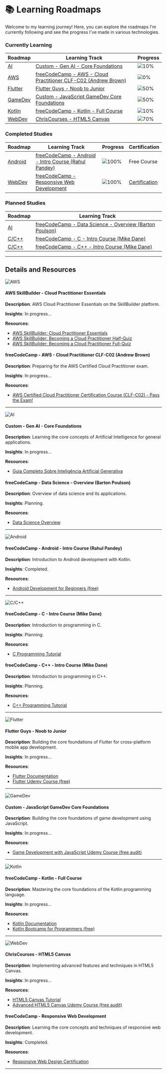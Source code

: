 # 📚 Learning Roadmaps

Welcome to my learning journey! Here, you can explore the roadmaps I'm currently following and see the progress I've made in various technologies.

### Currently Learning

| Roadmap             | Learning Track                                                      | Progress                            |
| ------------------- | ------------------------------------------------------------------- | ----------------------------------- |
| [AI](#ai)           | [Custom - Gen AI - Core Foundations](#)                             | ![10%](https://progress-bar.dev/10) |
| [AWS](#aws)         | [freeCodeCamp - AWS - Cloud Practitioner CLF-C02 (Andrew Brown)](#) | ![0%](https://progress-bar.dev/0)   |
| [Flutter](#flutter) | [Flutter Guys - Noob to Junior](#)                                  | ![50%](https://progress-bar.dev/50) |
| [GameDev](#gamedev) | [Custom - JavaScript GameDev Core Foundations](#)                   | ![50%](https://progress-bar.dev/50) |
| [Kotlin](#kotlin)   | [freeCodeCamp - Kotlin - Full Course](#)                            | ![10%](https://progress-bar.dev/10) |
| [WebDev](#webdev)   | [ChrisCourses - HTML5 Canvas](#)                                    | ![70%](https://progress-bar.dev/70) |

### Completed Studies

| Roadmap             | Learning Track                                            | Progress                              | Certification                                                                            |
| ------------------- | --------------------------------------------------------- | ------------------------------------- | ---------------------------------------------------------------------------------------- |
| [Android](#android) | [freeCodeCamp - Android - Intro Course (Rahul Pandey)](#) | ![100%](https://progress-bar.dev/100) | Free Course                                                                              |
| [WebDev](#android)  | [freeCodeCamp - Responsive Web Development](#)            | ![100%](https://progress-bar.dev/100) | [Certification](https://www.freecodecamp.org/certification/mdeamp/responsive-web-design) |

### Planned Studies

| Roadmap         | Learning Track                                               |
| --------------- | ------------------------------------------------------------ |
| [AI](#ai)       | [freeCodeCamp - Data Science - Overview (Barton Poulson)](#) |
| [C/C++](#c-cpp) | [freeCodeCamp - C - Intro Course (Mike Dane)](#)             |
| [C/C++](#c-cpp) | [freeCodeCamp - C++ - Intro Course (Mike Dane)](#)           |

---

## Details and Resources

<span id="aws">![AWS](https://img.shields.io/badge/aws-232F3E?style=for-the-badge&logo=amazon-aws)</span>

#### AWS SkillBuilder - Cloud Practitioner Essentials

**Description**: AWS Cloud Practitioner Essentials on the SkillBuilder platform.

**Insights**: In progress...

**Resources**:

- [AWS SkillBuilder: Cloud Practitioner Essentials](https://explore.skillbuilder.aws/learn/course/external/view/elearning/134/aws-cloud-practitioner-essentials)
- [AWS SkillBuilder: Becoming a Cloud Practitioner Half-Quiz](https://explore.skillbuilder.aws/learn/course/external/view/elearning/14705/aws-skills-centers-becoming-a-cloud-practitioner-half-quiz-review)
- [AWS SkillBuilder: Becoming a Cloud Practitioner Full-Quiz](https://explore.skillbuilder.aws/learn/course/external/view/elearning/14703/aws-skills-centers-becoming-a-cloud-practitioner-full-quiz-review)

#### freeCodeCamp - AWS - Cloud Practitioner CLF-C02 (Andrew Brown)

**Description**: Preparing for the AWS Certified Cloud Practitioner exam.

**Insights**: In progress...

**Resources**:

- [AWS Certified Cloud Practitioner Certification Course (CLF-C02) - Pass the Exam!](https://www.youtube.com/watch?v=NhDYbskXRgc)

---

<span id="ai">![AI](https://img.shields.io/badge/ai-232F3E?style=for-the-badge)</span>

#### Custom - Gen AI - Core Foundations

**Description**: Learning the core concepts of Artificial Intelligence for general applications.

**Insights**: In progress...

**Resources**:

- [Guia Completo Sobre Inteligência Artificial Generativa](https://blog.dsacademy.com.br/guia-completo-sobre-inteligencia-artificial-generativa/i)

#### freeCodeCamp - Data Science - Overview (Barton Poulson)

**Description**: Overview of data science and its applications.

**Insights**: Planning.

**Resources**:

- [Data Science Overview](https://www.youtube.com/watch?v=ua-CiDNNj30)

---

<span id="android">![Android](https://img.shields.io/badge/android-232F3E?style=for-the-badge&logo=android&logoColor=white)</span>

#### freeCodeCamp - Android - Intro Course (Rahul Pandey)

**Description**: Introduction to Android development with Kotlin.

**Insights**: Completed.

**Resources**:

- [Android Development for Beginners (free)](https://developer.android.com/training/basics/firstapp)

---

<span id="c-cpp">![C/C++](https://img.shields.io/badge/c_c++-232F3E?style=for-the-badge&logo=c&logoColor=white)</span>

#### freeCodeCamp - C - Intro Course (Mike Dane)

**Description**: Introduction to programming in C.

**Insights**: Planning.

**Resources**:

- [C Programming Tutorial](https://www.youtube.com/watch?v=KJgsSFOSQv0)

#### freeCodeCamp - C++ - Intro Course (Mike Dane)

**Description**: Introduction to programming in C++.

**Insights**: Planning.

**Resources**:

- [C++ Programming Tutorial](https://www.youtube.com/watch?v=vLnPwxZdW4Y)

---

<span id="flutter">![Flutter](https://img.shields.io/badge/flutter-232F3E?style=for-the-badge&logo=flutter)</span>

#### Flutter Guys - Noob to Junior

**Description**: Building the core foundations of Flutter for cross-platform mobile app development.

**Insights**: In progress...

**Resources**:

- [Flutter Documentation](https://flutter.dev/docs)
- [Flutter Udemy Course (free)](https://www.udemy.com/course/learn-flutter-dart-to-build-ios-android-apps/)

---

<span id="gamedev">![GameDev](https://img.shields.io/badge/gamedev-232F3E?style=for-the-badge)</span>

#### Custom - JavaScript GameDev Core Foundations

**Description**: Building the core foundations of game development using JavaScript.

**Insights**: In progress...

**Resources**:

- [Game Development with JavaScript Udemy Course (free audit)](https://www.udemy.com/course/html5-game-development-with-gamemaker/)

---

<span id="kotlin">![Kotlin](https://img.shields.io/badge/kotlin-232F3E?style=for-the-badge&logo=kotlin&logoColor=white)</span>

#### freeCodeCamp - Kotlin - Full Course

**Description**: Mastering the core foundations of the Kotlin programming language.

**Insights**: In progress...

**Resources**:

- [Kotlin Documentation](https://kotlinlang.org/docs/home.html)
- [Kotlin Bootcamp for Programmers (free)](https://developer.android.com/courses/kotlin-bootcamp/overview)

---

<span id="webdev">![WebDev](https://img.shields.io/badge/webdev-232F3E?style=for-the-badge&logo=html5&logoColor=white)</span>

#### ChrisCourses - HTML5 Canvas

**Description**: Implementing advanced features and techniques in HTML5 Canvas.

**Insights**: In progress...

**Resources**:

- [HTML5 Canvas Tutorial](https://developer.mozilla.org/en-US/docs/Web/API/Canvas_API/Tutorial)
- [Advanced HTML5 Canvas Udemy Course (free audit)](https://www.udemy.com/course/advanced-html5-canvas/)

#### freeCodeCamp - Responsive Web Development

**Description**: Learning the core concepts and techniques of responsive web development.

**Insights**: Completed.

**Resources**:

- [Responsive Web Design Certification](https://www.freecodecamp.org/learn/responsive-web-design/)

---
